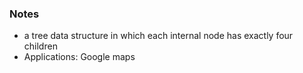 ### Notes
-  a tree data structure in which each internal node has exactly four children
- Applications: Google maps